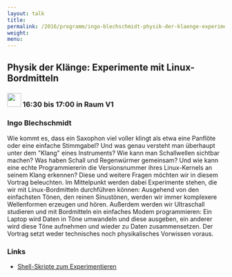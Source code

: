 ```yaml
---
layout: talk
title:
permalink: /2016/programm/ingo-blechschmidt-physik-der-klaenge-experimente-mit-linux-bordmitteln/
weight:
menu:
---
```

## Physik der Klänge: Experimente mit Linux-Bordmitteln

### <img height = "32" src="../../../images/talk.svg"> 16:30 bis 17:00 in Raum V1

### Ingo Blechschmidt

Wie kommt es, dass ein Saxophon viel voller klingt als etwa eine Panflöte oder eine einfache Stimmgabel? Und was genau versteht man überhaupt unter dem "Klang" eines Instruments? Wie kann man Schallwellen sichtbar machen? Was haben Schall und Regenwürmer gemeinsam? Und wie kann eine echte Programmiererin die Versionsnummer ihres Linux-Kernels an seinem Klang erkennen?  Diese und weitere Fragen möchten wir in diesem Vortrag beleuchten. Im Mittelpunkt werden dabei Experimente stehen, die wir mit Linux-Bordmitteln durchführen können: Ausgehend von den einfachsten Tönen, den reinen Sinustönen, werden wir immer komplexere Wellenformen erzeugen und hören. Außerdem werden wir Ultraschall studieren und mit Bordmitteln ein einfaches Modem programmieren: Ein Laptop wird Daten in Töne umwandeln und diese ausgeben, ein anderer wird diese Töne aufnehmen und wieder zu Daten zusammensetzen. Der Vortrag setzt weder technisches noch physikalisches Vorwissen voraus.

### Links

- <a href="https://github.com/iblech/talk-physics-of-sounds/tree/master/clean" target="_blank">Shell-Skripte zum Experimentieren</a>
